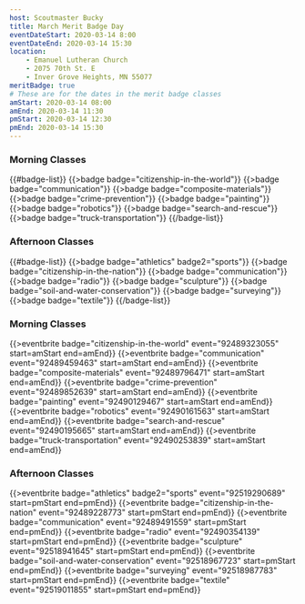 ```yaml
---
host: Scoutmaster Bucky
title: March Merit Badge Day
eventDateStart: 2020-03-14 8:00
eventDateEnd: 2020-03-14 15:30
location:
    - Emanuel Lutheran Church
    - 2075 70th St. E
    - Inver Grove Heights, MN 55077
meritBadge: true
# These are for the dates in the merit badge classes
amStart: 2020-03-14 08:00
amEnd: 2020-03-14 11:30
pmStart: 2020-03-14 12:30
pmEnd: 2020-03-14 15:30
---
```



### Morning Classes

{{#badge-list}}
{{>badge badge="citizenship-in-the-world"}}
{{>badge badge="communication"}}
{{>badge badge="composite-materials"}}
{{>badge badge="crime-prevention"}}
{{>badge badge="painting"}}
{{>badge badge="robotics"}}
{{>badge badge="search-and-rescue"}}
{{>badge badge="truck-transportation"}}
{{/badge-list}}

### Afternoon Classes

{{#badge-list}}
{{>badge badge="athletics" badge2="sports"}}
{{>badge badge="citizenship-in-the-nation"}}
{{>badge badge="communication"}}
{{>badge badge="radio"}}
{{>badge badge="sculpture"}}
{{>badge badge="soil-and-water-conservation"}}
{{>badge badge="surveying"}}
{{>badge badge="textile"}}
{{/badge-list}}

### Morning Classes

{{>eventbrite badge="citizenship-in-the-world" event="92489323055" start=amStart end=amEnd}}
{{>eventbrite badge="communication" event="92489459463" start=amStart end=amEnd}}
{{>eventbrite badge="composite-materials" event="92489796471" start=amStart end=amEnd}}
{{>eventbrite badge="crime-prevention" event="92489852639" start=amStart end=amEnd}}
{{>eventbrite badge="painting" event="92490129467" start=amStart end=amEnd}}
{{>eventbrite badge="robotics" event="92490161563" start=amStart end=amEnd}}
{{>eventbrite badge="search-and-rescue" event="92490195665" start=amStart end=amEnd}}
{{>eventbrite badge="truck-transportation" event="92490253839" start=amStart end=amEnd}}

### Afternoon Classes

{{>eventbrite badge="athletics" badge2="sports" event="92519290689" start=pmStart end=pmEnd}}
{{>eventbrite badge="citizenship-in-the-nation" event="92489228773" start=pmStart end=pmEnd}}
{{>eventbrite badge="communication" event="92489491559" start=pmStart end=pmEnd}}
{{>eventbrite badge="radio" event="92490354139" start=pmStart end=pmEnd}}
{{>eventbrite badge="sculpture" event="92518941645" start=pmStart end=pmEnd}}
{{>eventbrite badge="soil-and-water-conservation" event="92518967723" start=pmStart end=pmEnd}}
{{>eventbrite badge="surveying" event="92518987783" start=pmStart end=pmEnd}}
{{>eventbrite badge="textile" event="92519011855" start=pmStart end=pmEnd}}
